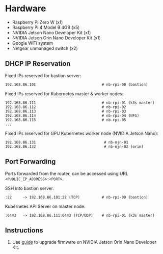 # Hardware

- Raspberry Pi Zero W (x1)
- Raspberry Pi 4 Model B 4GB (x5)
- NVIDIA Jetson Nano Developer Kit (x1)
- NVIDIA Jetson Orin Nano Developer Kit (x1)
- Google WiFi system
- Netgear unmanaged switch (x2)

## DHCP IP Reservation

Fixed IPs reserved for bastion server:
```
192.168.86.101                              # nb-rpi-00 (bastion)
```

Fixed IPs reserved for Kubernetes master & worker nodes:
```
192.168.86.111                              # nb-rpi-01 (k3s master)
192.168.86.112                              # nb-rpi-02
192.168.86.113                              # nb-rpi-03
192.168.86.114                              # nb-rpi-04 (NFS)
192.168.86.115                              # nb-rpi-05
...
```

Fixed IPs reserved for GPU Kubernetes worker node (NVIDIA Jetson Nano):
```
192.168.86.131                               # nb-njn-01
192.168.86.132                               # nb-njn-02 (orin)
```

## Port Forwarding

Ports forwarded from the router, can be accessed using URL `<PUBLIC_IP_ADDRESS>:<PORT>`.

SSH into bastion server.
```
:22     -> 192.168.86.101:22 (TCP)          # nb-rpi-00 (bastion)
```

Kubernetes API Server on master node.
```
:6443   -> 192.168.86.111:6443 (TCP/UDP)    # nb-rpi-01 (k3s master)
```

## Instructions

1. Use [guide](https://www.jetson-ai-lab.com/initial_setup_jon.html) to upgrade firmware on NVIDIA Jetson Orin Nano Developer Kit.
